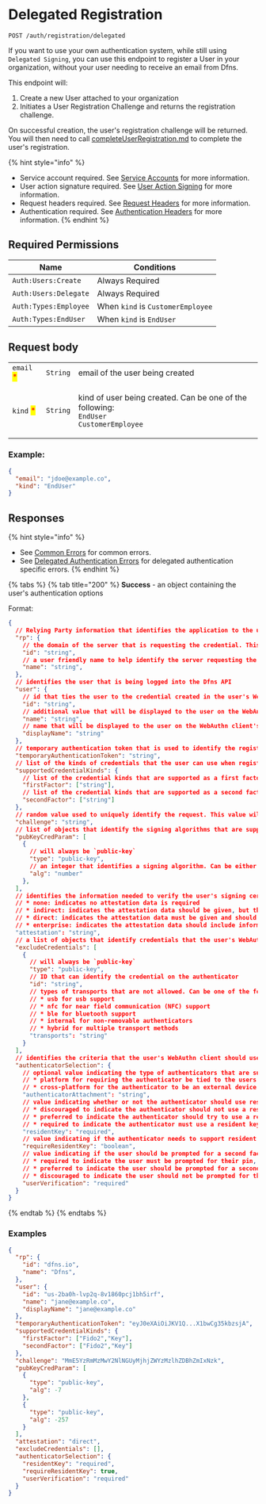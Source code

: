# Delegated Registration

`POST /auth/registration/delegated`

If you want to use your own authentication system, while still using `Delegated Signing`, you can use this endpoint to register a User in your organization, without your user needing to receive an email from Dfns.

This endpoint will:

1. Create a new User attached to your organization
2. Initiates a User Registration Challenge and returns the registration challenge.

On successful creation, the user's registration challenge will be returned. You will then need to call [completeUserRegistration.md](../registration/completeUserRegistration.md "mention") to complete the user's registration.

{% hint style="info" %}
* Service account required. See [Service Accounts](../service-account-management/) for more information.
* User action signature required. See [User Action Signing](../user-action-signing/) for more information.
* Request headers required. See [Request Headers](../../../getting-started/request-headers.md) for more information.
* Authentication required. See [Authentication Headers](../../../getting-started/request-headers.md#authentication-headers) for more information.
{% endhint %}

## Required Permissions

| Name                  | Conditions                        |
| --------------------- | --------------------------------- |
| `Auth:Users:Create`   | Always Required                   |
| `Auth:Users:Delegate` | Always Required                   |
| `Auth:Types:Employee` | When `kind` is `CustomerEmployee` |
| `Auth:Types:EndUser`  | When `kind` is `EndUser`          |

## Request body

|                                            |          |                                                                                                                          |
| ------------------------------------------ | -------- | ------------------------------------------------------------------------------------------------------------------------ |
| `email` <mark style="color:red;">\*</mark> | `String` | email of the user being created                                                                                          |
| `kind` <mark style="color:red;">\*</mark>  | `String` | <p>kind of user being created. Can be one of the following:<br><code>EndUser</code><br><code>CustomerEmployee</code></p> |

### Example:

```json
{
  "email": "jdoe@example.co",
  "kind": "EndUser"
}
```

## Responses

{% hint style="info" %}
* See [Common Errors](../../../getting-started/errors.md#common-errors) for common errors.
* See [Delegated Authentication Errors](../../../getting-started/errors.md#delegated-authentication-errors) for delegated authentication specific errors.
{% endhint %}

{% tabs %}
{% tab title="200" %}
**Success** - an object containing the user's authentication options

Format:

```json
{
  // Relying Party information that identifies the application to the user
  "rp": {
    // the domain of the server that is requesting the credential. This must match the effective domain of the application communicating with the user's WebAuthn client
    "id": "string",
    // a user friendly name to help identify the server requesting the credential
    "name": "string",
  },
  // identifies the user that is being logged into the Dfns API
  "user": {
    // id that ties the user to the credential created in the user's WebAuthn client
    "id": "string",
    // additional value that will be displayed to the user on the WebAuthn client's display
    "name": "string",
    // name that will be displayed to the user on the WebAuthn client's display
    "displayName": "string"
  },
  // temporary authentication token that is used to identify the registration session with the matching call to Complete User Registration
  "temporaryAuthenticationToken": "string",
  // list of the kinds of credentials that the user can use when registering
  "supportedCredentialKinds": {
    // list of the credential kinds that are supported as a first factor credential
    "firstFactor": ["string"],
    // list of the credential kinds that are supported as a second factor credential
    "secondFactor": ["string"]
  },
  // random value used to uniquely identify the request. This value will be included in the data that is signed
  "challenge": "string",
  // list of objects that identify the signing algorithms that are supported
  "pubKeyCredParam": [
    {
      // will always be `public-key`
      "type": "public-key",
      // an integer that identifies a signing algorithm. Can be either `-7` for ES256 or `-257` for RS256
      "alg": "number"
    },
  ],
  // identifies the information needed to verify the user's signing certificate; can be one of the following:
  // * none: indicates no attestation data is required
  // * indirect: indicates the attestation data should be given, but that it can be generated using an Anonymization CA
  // * direct: indicates the attestation data must be given and should be generated by the authenticator
  // * enterprise: indicates the attestation data should include information to uniquely identify the user's device
  "attestation": "string",
  // a list of objects that identify credentials that the user's WebAuthn client should not use
  "excludeCredentials": [
    {
      // will always be `public-key`
      "type": "public-key",
      // ID that can identify the credential on the authenticator
      "id": "string",
      // types of transports that are not allowed. Can be one of the following:
      // * usb for usb support
      // * nfc for near field communication (NFC) support
      // * ble for bluetooth support
      // * internal for non-removable authenticators
      // * hybrid for multiple transport methods
      "transports": "string"
    }
  ],
  // identifies the criteria that the user's WebAuthn client should use when creating the credential
  "authenticatorSelection": {
    // optional value indicating the type of authenticators that are supported. If not set then the authenticator type is not restricted. Can be one of the following:
    // * platform for requiring the authenticator be tied to the users device (like a TPM)
    // * cross-platform for the authenticator to be an external device (like a Yubikey)
    "authenticatorAttachment": "string",
    // value indicating whether or not the authenticator should use resident keys. Can be one of the following:
    // * discouraged to indicate the authenticator should not use a resident key unless its the only option
    // * preferred to indicate the authenticator should try to use a resident key if supported
    // * required to indicate the authenticator must use a resident key
    "residentKey": "required",
    // value indicating if the authenticator needs to support resident keys
    "requireResidentKey": "boolean",
    // value indicating if the user should be prompted for a second factor. Can be one of the following values:
    // * required to indicate the user must be prompted for their pin, biometrics, or another second factor option
    // * preferred to indicate the user should be prompted for a second factor if it is supported
    // * discouraged to indicate the user should not be prompted for their second factor unless the device requires it
    "userVerification": "required"
  }
}
```
{% endtab %}
{% endtabs %}

### Examples

```json
{
  "rp": {
    "id": "dfns.io",
    "name": "Dfns",
  },
  "user": {
    "id": "us-2ba0h-lvp2q-8v1860pcj1bh5irf",
    "name": "jane@example.co",
    "displayName": "jane@example.co"
  },
  "temporaryAuthenticationToken": "eyJ0eXAiOiJKV1Q...X1bwCg35kbzsjA",
  "supportedCredentialKinds": {
    "firstFactor": ["Fido2","Key"],
    "secondFactor": ["Fido2","Key"]
  },
  "challenge": "MmE5YzRmMzMwY2NlNGUyMjhjZWYzMzlhZDBhZmIxNzk",
  "pubKeyCredParam": [
    {
      "type": "public-key",
      "alg": -7
    },
    {
      "type": "public-key",
      "alg": -257
    }
  ],
  "attestation": "direct",
  "excludeCredentials": [],
  "authenticatorSelection": {
    "residentKey": "required",
    "requireResidentKey": true,
    "userVerification": "required"
  }
}
```
